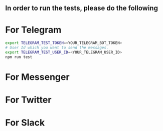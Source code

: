 In order to run the tests, please do the following
---

# For Telegram

```bash
export TELEGRAM_TEST_TOKEN=<YOUR_TELEGRAM_BOT_TOKEN>
# User Id which you want to send the messages.
export TELEGRAM_TEST_USER_ID=<YOUR_TELEGRAM_USER_ID>
npm run test
```

# For Messenger


# For Twitter


# For Slack